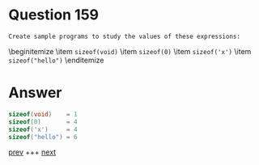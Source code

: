 
# Question 159




    Create sample programs to study the values of these expressions:

\beginitemize
\item `sizeof(void)`
\item  `sizeof(0)`
\item `sizeof('x')`
\item `sizeof("hello")`
\enditemize 


# Answer



```c
sizeof(void)    = 1
sizeof(0)       = 4
sizeof('x')     = 4
sizeof("hello") = 6
```


[prev](158.md) +++ [next](160.md)
